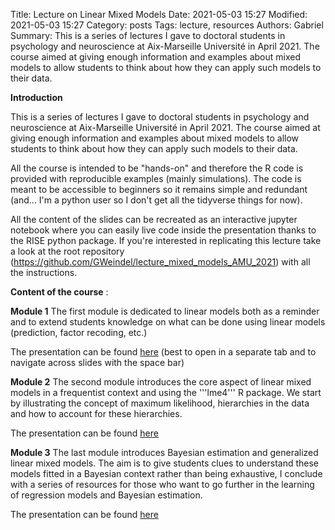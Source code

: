 Title: Lecture on Linear Mixed Models
Date: 2021-05-03 15:27
Modified: 2021-05-03 15:27
Category: posts
Tags: lecture, resources
Authors: Gabriel 
Summary: This is a series of lectures I gave to doctoral students in psychology and neuroscience at Aix-Marseille Université in April 2021. The course aimed at giving enough information and examples about mixed models to allow students to think about how they can apply such models to their data.

__Introduction__

This is a series of lectures I gave to doctoral students in psychology and neuroscience at Aix-Marseille Université in April 2021. The course aimed at giving enough information and examples about mixed models to allow students to think about how they can apply such models to their data.

All the course is intended to be "hands-on" and therefore the R code is provided with reproducible examples (mainly simulations). The code is meant to be accessible to beginners so it remains simple and redundant (and... I'm a python user so I don't get all the tidyverse things for now).

All the content of the slides can be recreated as an interactive jupyter notebook where you can easily live code inside the presentation thanks to the RISE python package. If you're interested in replicating this lecture take a look at the root repository (https://github.com/GWeindel/lecture_mixed_models_AMU_2021) with all the instructions.

__Content of the course__ :

__Module 1__
The first module is dedicated to linear models both as a reminder and to extend students knowledge on what can be done using linear models (prediction, factor recoding, etc.)

The presentation can be found [here](https://gweindel.github.io/lecture_mixed_models_AMU_2021/Module_1.slides.html) (best to open in a separate tab and to navigate across slides with the space bar)

__Module 2__
The second module introduces the core aspect of linear mixed models in a frequentist context and using the '''lme4''' R package. We start by illustrating the concept of maximum likelihood, hierarchies in the data and how to account for these hierarchies.


The presentation can be found [here](https://gweindel.github.io/lecture_mixed_models_AMU_2021/Module_2.slides.html)

__Module 3__
The last module introduces Bayesian estimation and generalized linear mixed models. The aim is to give students clues to understand these models fitted in a Bayesian context rather than being exhaustive, I conclude with a series of resources for those who want to go further in the learning of regression models and Bayesian estimation.

The presentation can be found [here](https://gweindel.github.io/lecture_mixed_models_AMU_2021/Module_3.slides.html)
 
